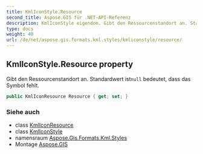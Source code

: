 ```yaml
---
title: KmlIconStyle.Resource
second_title: Aspose.GIS für .NET-API-Referenz
description: KmlIconStyle eigendom. Gibt den Ressourcenstandort an. Standardwert istnull bedeutet dass das Symbol fehlt.
type: docs
weight: 40
url: /de/net/aspose.gis.formats.kml.styles/kmliconstyle/resource/
---
```

## KmlIconStyle.Resource property

Gibt den Ressourcenstandort an. Standardwert ist`null` bedeutet, dass das Symbol fehlt.

```csharp
public KmlIconResource Resource { get; set; }
```

### Siehe auch

* class [KmlIconResource](../../kmliconresource/)
* class [KmlIconStyle](../)
* namensraum [Aspose.Gis.Formats.Kml.Styles](../../kmliconstyle/)
* Montage [Aspose.GIS](../../../)


